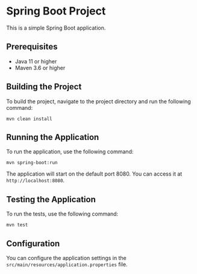 # Spring Boot Project

This is a simple Spring Boot application.

## Prerequisites

- Java 11 or higher
- Maven 3.6 or higher

## Building the Project

To build the project, navigate to the project directory and run the following command:

```
mvn clean install
```

## Running the Application

To run the application, use the following command:

```
mvn spring-boot:run
```

The application will start on the default port 8080. You can access it at `http://localhost:8080`.

## Testing the Application

To run the tests, use the following command:

```
mvn test
```

## Configuration

You can configure the application settings in the `src/main/resources/application.properties` file.